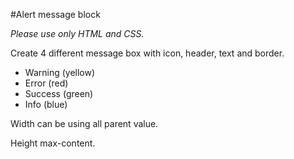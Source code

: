 #Alert message block

*Please use only HTML and CSS.*

Create 4 different message box with icon, header, text and border.

* Warning (yellow)
* Error (red)
* Success (green)
* Info (blue)

Width can be using all parent value.

Height max-content.
